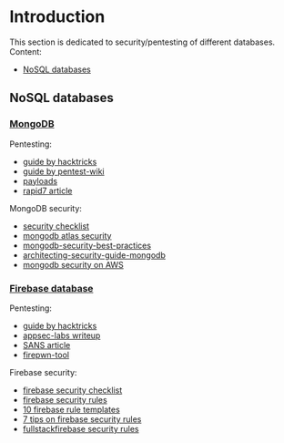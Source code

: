 # Introduction

This section is dedicated to security/pentesting of different databases.
Content:

* [NoSQL databases](#nosql-databases)

## NoSQL databases

### [MongoDB](https://www.mongodb.com/)

Pentesting:

- [guide by hacktricks](https://book.hacktricks.xyz/pentesting/27017-27018-mongodb)
- [guide by pentest-wiki](https://github.com/nixawk/pentest-wiki/blob/master/2.Vulnerability-Assessment/Database-Assessment/mongodb/mongodb_hacking.md)
- [payloads](https://github.com/swisskyrepo/PayloadsAllTheThings/tree/master/NoSQL%20Injection#mongodb-payloads)
- [rapid7 article](https://www.rapid7.com/blog/post/2016/07/28/pentesting-in-the-real-world-going-bananas-with-mongodb/)

MongoDB security:

- [security checklist](https://docs.mongodb.com/manual/administration/security-checklist/)
- [mongodb atlas security](https://docs.atlas.mongodb.com/setup-cluster-security/)
- [mongodb-security-best-practices](https://www.mongodb.com/security-best-practices)
- [architecting-security-guide-mongodb](https://severalnines.com/database-blog/architecting-security-guide-mongodb)
- [mongodb security on AWS](https://docs.aws.amazon.com/quickstart/latest/mongodb/security.html)

### [Firebase database](https://firebase.google.com/docs/database)

Pentesting:

- [guide by hacktricks](https://book.hacktricks.xyz/pentesting/pentesting-web/buckets/firebase-database)
- [appsec-labs writeup](https://appsec-labs.com/portal/firebase-applications-the-untold-attack-surface/)
- [SANS article](https://www.sans.org/blog/firebase-google-cloud-s-evil-twin-condensed/)
- [firepwn-tool](https://github.com/0xbigshaq/firepwn-tool)

Firebase security:

- [firebase security checklist](https://firebase.google.com/support/guides/security-checklist)
- [firebase security rules](https://firebase.google.com/docs/rules)
- [10 firebase rule templates](https://medium.com/@juliomacr/10-firebase-realtime-database-rule-templates-d4894a118a98)
- [7 tips on firebase security rules](https://firebase.googleblog.com/2019/03/firebase-security-rules-admin-sdk-tips.html)
- [fullstackfirebase security rules](https://www.fullstackfirebase.com/realtime-database/security-rules)